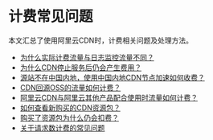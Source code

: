 # 计费常见问题

本文汇总了使用阿里云CDN时，计费相关问题及处理方法。

-   [为什么实际计费流量与日志监控流量不同？]()
-   [为什么CDN停止服务后仍会产生费用？]()
-   [源站不在中国内地，使用中国内地CDN节点加速如何收费？]()
-   [CDN回源OSS的流量如何计费？]()
-   [阿里云CDN与阿里云其他产品配合使用时流量如何计费？]()
-   [如何查看新购买的CDN资源包？]()
-   [购买了资源包为什么仍会扣费？]()
-   [关于请求数计费的常见问题]()

